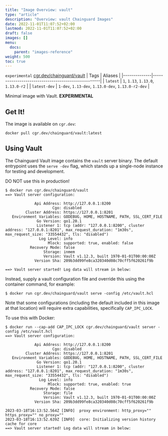 ```yaml
---
title: "Image Overview: vault"
type: "article"
description: "Overview: vault Chainguard Images"
date: 2022-11-01T11:07:52+02:00
lastmod: 2022-11-01T11:07:52+02:00
draft: false
images: []
menu:
  docs:
    parent: "images-reference"
weight: 500
toc: true
---
```


`experimental` [cgr.dev/chainguard/vault](https://github.com/chainguard-images/images/tree/main/images/vault)
| Tags         | Aliases                                            |
|--------------|----------------------------------------------------|
| `latest`     | `1`, `1.13`, `1.13.0`, `1.13.0-r2`                 |
| `latest-dev` | `1-dev`, `1.13-dev`, `1.13.0-dev`, `1.13.0-r2-dev` |



Minimal image with Vault. **EXPERIMENTAL**

## Get It!

The image is available on `cgr.dev`:

```
docker pull cgr.dev/chainguard/vault:latest
```

## Using Vault

The Chainguard Vault image contains the `vault` server binary.
The default entrypoint uses the `serve -dev` flag, which stands up a single-node instance for testing and development.

DO NOT use this in production!

```shell
$ docker run cgr.dev/chainguard/vault
==> Vault server configuration:

             Api Address: http://127.0.0.1:8200
                     Cgo: disabled
         Cluster Address: https://127.0.0.1:8201
   Environment Variables: GODEBUG, HOME, HOSTNAME, PATH, SSL_CERT_FILE
              Go Version: go1.20.1
              Listener 1: tcp (addr: "127.0.0.1:8200", cluster address: "127.0.0.1:8201", max_request_duration: "1m30s", max_request_size: "33554432", tls: "disabled")
               Log Level: info
                   Mlock: supported: true, enabled: false
           Recovery Mode: false
                 Storage: inmem
                 Version: Vault v1.12.3, built 1970-01-01T00:00:00Z
             Version Sha: 209b3dd99fe8ca320340d08c70cff5f620261f9b

==> Vault server started! Log data will stream in below:
```

Instead, supply a vault configuration file and override this using the container command, for example:

```shell
$ docker run cgr.dev/chainguard/vault serve -config /etc/vault.hcl
```

Note that some configurations (including the default included in this image at that location) will require extra capabilities, specifically `CAP_IPC_LOCK`.

To use this with Docker:

```shell
$ docker run --cap-add CAP_IPC_LOCK cgr.dev/chainguard/vault server -config /etc/vault.hcl
==> Vault server configuration:

             Api Address: http://127.0.0.1:8200
                     Cgo: disabled
         Cluster Address: https://127.0.0.1:8201
   Environment Variables: GODEBUG, HOME, HOSTNAME, PATH, SSL_CERT_FILE
              Go Version: go1.20.1
              Listener 1: tcp (addr: "127.0.0.1:8200", cluster address: "127.0.0.1:8201", max_request_duration: "1m30s", max_request_size: "33554432", tls: "disabled")
               Log Level: info
                   Mlock: supported: true, enabled: true
           Recovery Mode: false
                 Storage: file
                 Version: Vault v1.12.3, built 1970-01-01T00:00:00Z
             Version Sha: 209b3dd99fe8ca320340d08c70cff5f620261f9b

2023-03-18T16:13:52.564Z [INFO]  proxy environment: http_proxy="" https_proxy="" no_proxy=""
2023-03-18T16:13:52.639Z [INFO]  core: Initializing version history cache for core
==> Vault server started! Log data will stream in below:
```

